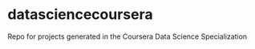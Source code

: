datasciencecoursera
===================

Repo for projects generated in the Coursera Data Science Specialization
